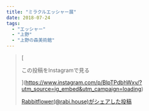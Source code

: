 ```yaml
---
title: "ミラクルエッシャー展"
date: 2018-07-24
tags: 
  - "エッシャー"
  - "上野"
  - "上野の森美術館"
---
```


> [
> 
> この投稿をInstagramで見る
> 
> ](https://www.instagram.com/p/BlpTPdbhWxv/?utm_source=ig_embed&utm_campaign=loading)
> 
> [Rabbitflower(@rabi.house)がシェアした投稿](https://www.instagram.com/p/BlpTPdbhWxv/?utm_source=ig_embed&utm_campaign=loading)

<script async src="//www.instagram.com/embed.js"></script>
